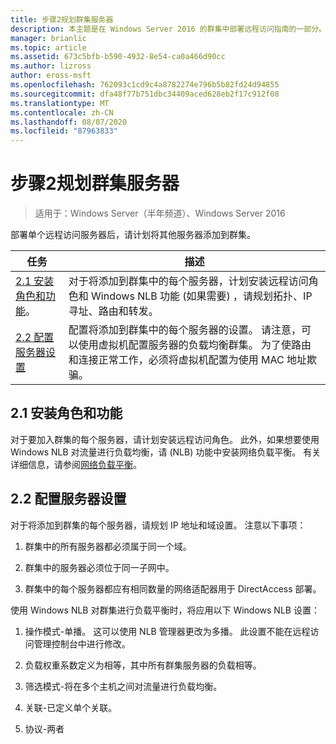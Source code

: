 ```yaml
---
title: 步骤2规划群集服务器
description: 本主题是在 Windows Server 2016 的群集中部署远程访问指南的一部分。
manager: brianlic
ms.topic: article
ms.assetid: 673c5bfb-b590-4932-8e54-ca0a466d90cc
ms.author: lizross
author: eross-msft
ms.openlocfilehash: 762093c1cd9c4a8782274e796b5b82fd24d94855
ms.sourcegitcommit: dfa48f77b751dbc34409aced628eb2f17c912f08
ms.translationtype: MT
ms.contentlocale: zh-CN
ms.lasthandoff: 08/07/2020
ms.locfileid: "87963833"
---
```

# <a name="step-2-plan-cluster-servers"></a>步骤2规划群集服务器

>适用于：Windows Server（半年频道）、Windows Server 2016

部署单个远程访问服务器后，请计划将其他服务器添加到群集。

|任务|描述|
|----|--------|
|[2.1 安装角色和功能](#BKMK_Install)。|对于将添加到群集中的每个服务器，计划安装远程访问角色和 Windows NLB 功能 (如果需要) ，请规划拓扑、IP 寻址、路由和转发。|
|[2.2 配置服务器设置](#BKMK_Config)|配置将添加到群集中的每个服务器的设置。 请注意，可以使用虚拟机配置服务器的负载均衡群集。 为了使路由和连接正常工作，必须将虚拟机配置为使用 MAC 地址欺骗。|

## <a name="21-installing-roles-and-features"></a><a name="BKMK_Install"></a>2.1 安装角色和功能
对于要加入群集的每个服务器，请计划安装远程访问角色。 此外，如果想要使用 Windows NLB 对流量进行负载均衡，请 (NLB) 功能中安装网络负载平衡。 有关详细信息，请参阅[网络负载平衡](../../../../../networking/technologies/network-load-balancing.md)。

## <a name="22-configure-server-settings"></a><a name="BKMK_Config"></a>2.2 配置服务器设置
对于将添加到群集的每个服务器，请规划 IP 地址和域设置。 注意以下事项：

1.  群集中的所有服务器都必须属于同一个域。

2.  群集中的服务器必须位于同一子网中。

3.  群集中的每个服务器都应有相同数量的网络适配器用于 DirectAccess 部署。

使用 Windows NLB 对群集进行负载平衡时，将应用以下 Windows NLB 设置：

1.  操作模式-单播。 这可以使用 NLB 管理器更改为多播。 此设置不能在远程访问管理控制台中进行修改。

2.  负载权重系数定义为相等，其中所有群集服务器的负载相等。

3.  筛选模式-将在多个主机之间对流量进行负载均衡。

4.  关联-已定义单个关联。

5.  协议-两者
